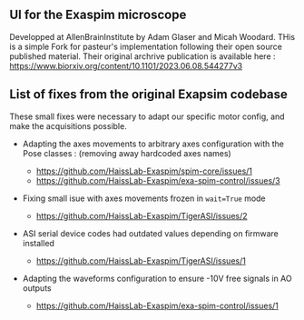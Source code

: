 ## UI for the Exaspim microscope
Developped at AllenBrainInstitute by Adam Glaser and Micah Woodard. THis is a simple Fork for pasteur's implementation following their open source published material.
Their original archrive publication is available here : https://www.biorxiv.org/content/10.1101/2023.06.08.544277v3

## List of fixes from the original Exapsim codebase
These small fixes were necessary to adapt our specific motor config, and make the acquisitions possible.

- Adapting the axes movements to arbitrary axes configuration with the Pose classes : (removing away hardcoded axes names)
  - https://github.com/HaissLab-Exaspim/spim-core/issues/1
  - https://github.com/HaissLab-Exaspim/exa-spim-control/issues/3

- Fixing small isue with axes movements frozen in ``wait=True`` mode  
  - https://github.com/HaissLab-Exaspim/TigerASI/issues/2

- ASI serial device codes had outdated values depending on firmware installed  
  - https://github.com/HaissLab-Exaspim/TigerASI/issues/1
 
- Adapting the waveforms configuration to ensure -10V free signals in AO outputs 
  - https://github.com/HaissLab-Exaspim/exa-spim-control/issues/1
